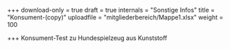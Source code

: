 +++
download-only = true
draft = true
internals = "Sonstige Infos"
title = "Konsument-(copy)"
uploadfile = "mitgliederbereich/Mappe1.xlsx"
weight = 100

+++
Konsument-Test zu Hundespielzeug aus Kunststoff